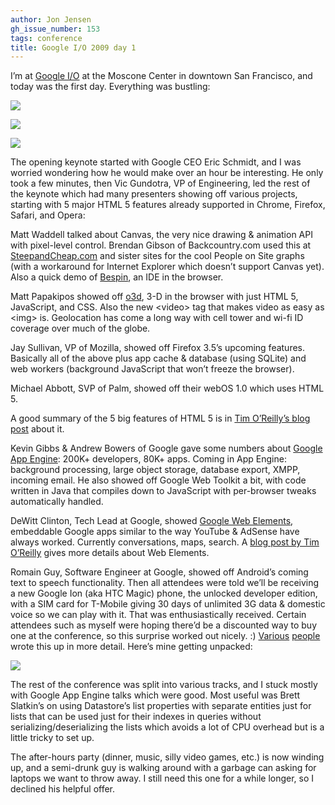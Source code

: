 ```yaml
---
author: Jon Jensen
gh_issue_number: 153
tags: conference
title: Google I/O 2009 day 1
---
```


I’m at [Google I/O](https://web.archive.org/web/20090619095855/http://code.google.com/events/io/) at the Moscone Center in downtown San Francisco, and today was the first day. Everything was bustling:

![](/blog/2009/05/27/google-io-2009-day-1/image-0.jpeg)

![](/blog/2009/05/27/google-io-2009-day-1/image-1.jpeg)

![](/blog/2009/05/27/google-io-2009-day-1/image-2.jpeg)

The opening keynote started with Google CEO Eric Schmidt, and I was worried wondering how he would make over an hour be interesting. He only took a few minutes, then Vic Gundotra, VP of Engineering, led the rest of the keynote which had many presenters showing off various projects, starting with 5 major HTML 5 features already supported in Chrome, Firefox, Safari, and Opera:

Matt Waddell talked about Canvas, the very nice drawing & animation API with pixel-level control. Brendan Gibson of Backcountry.com used this at [SteepandCheap.com](https://www.steepandcheap.com/) and sister sites for the cool People on Site graphs (with a workaround for Internet Explorer which doesn’t support Canvas yet). Also a quick demo of [Bespin](https://wiki.mozilla.org/Labs/Bespin), an IDE in the browser.

Matt Papakipos showed off [o3d](https://web.archive.org/web/20090525130119/https://code.google.com/apis/o3d), 3-D in the browser with just HTML 5, JavaScript, and CSS. Also the new \<video\> tag that makes video as easy as \<img\> is. Geolocation has come a long way with cell tower and wi-fi ID coverage over much of the globe.

Jay Sullivan, VP of Mozilla, showed off Firefox 3.5’s upcoming features. Basically all of the above plus app cache & database (using SQLite) and web workers (background JavaScript that won’t freeze the browser).

Michael Abbott, SVP of Palm, showed off their webOS 1.0 which uses HTML 5.

A good summary of the 5 big features of HTML 5 is in [Tim O’Reilly’s blog post](http://radar.oreilly.com/2009/05/google-bets-big-on-html-5.html) about it.

Kevin Gibbs & Andrew Bowers of Google gave some numbers about [Google App Engine](https://cloud.google.com/appengine/): 200K+ developers, 80K+ apps. Coming in App Engine: background processing, large object storage, database export, XMPP, incoming email. He also showed off Google Web Toolkit a bit, with code written in Java that compiles down to JavaScript with per-browser tweaks automatically handled.

DeWitt Clinton, Tech Lead at Google, showed [Google Web Elements](https://web.archive.org/web/20090528111716/https://www.google.com/webelements), embeddable Google apps similar to the way YouTube & AdSense have always worked. Currently conversations, maps, search. A [blog post by Tim O’Reilly](http://radar.oreilly.com/2009/05/google-web-elements-and-google.html) gives more details about Web Elements.

Romain Guy, Software Engineer at Google, showed off Android’s coming text to speech functionality. Then all attendees were told we’ll be receiving a new Google Ion (aka HTC Magic) phone, the unlocked developer edition, with a SIM card for T-Mobile giving 30 days of unlimited 3G data & domestic voice so we can play with it. That was enthusiastically received. Certain attendees such as myself were hoping there’d be a discounted way to buy one at the conference, so this surprise worked out nicely. :) [Various](https://www.androidandme.com/2009/05/news/unboxing-the-google-ion-free-htc-magic-phone-from-google-io/) [people](https://www.techcrunch.com/2009/05/27/googles-oprah-moment-an-android-phone-for-everyone-at-google-io/#comment-2769145) wrote this up in more detail. Here’s mine getting unpacked:

![](/blog/2009/05/27/google-io-2009-day-1/image-3.jpeg)

The rest of the conference was split into various tracks, and I stuck mostly with Google App Engine talks which were good. Most useful was Brett Slatkin’s on using Datastore’s list properties with separate entities just for lists that can be used just for their indexes in queries without serializing/deserializing the lists which avoids a lot of CPU overhead but is a little tricky to set up.

The after-hours party (dinner, music, silly video games, etc.) is now winding up, and a semi-drunk guy is walking around with a garbage can asking for laptops we want to throw away. I still need this one for a while longer, so I declined his helpful offer.
